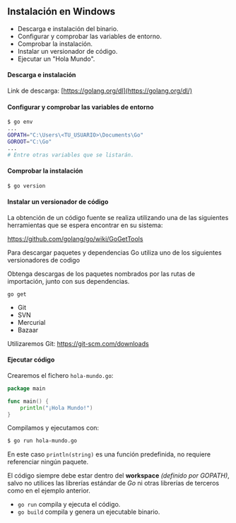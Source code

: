 ## Instalación en Windows

- Descarga e instalación del binario.
- Configurar y comprobar las variables de entorno.
- Comprobar la instalación.
- Instalar un versionador de código.
- Ejecutar un "Hola Mundo".


#### Descarga e instalación
Link de descarga: [https://golang.org/dl](https://golang.org/dl/)

#### Configurar y comprobar las variables de entorno

```sh
$ go env
...
GOPATH="C:\Users\<TU_USUARIO>\Documents\Go"
GOROOT="C:\Go"
...
# Entre otras variables que se listarán.
```

#### Comprobar la instalación

```sh
$ go version
```

#### Instalar un versionador de código

La obtención de un código fuente se realiza utilizando una de las siguientes herramientas que se espera encontrar en su sistema:

https://github.com/golang/go/wiki/GoGetTools

Para descargar paquetes y dependencias Go utiliza uno de los siguientes versionadores de codigo

Obtenga descargas de los paquetes nombrados por las rutas de importación, junto con sus dependencias. 

`go get`

- Git
- SVN
- Mercurial
- Bazaar

Utilizaremos Git: https://git-scm.com/downloads

#### Ejecutar código

Crearemos el fichero `hola-mundo.go`:

```go
package main

func main() {
	println("¡Hola Mundo!")
}
```

Compilamos y ejecutamos con:

```sh
$ go run hola-mundo.go
```

En este caso `println(string)` es una función predefinida, no requiere referenciar ningún paquete.

El código siempre debe estar dentro del **workspace** *(definido por GOPATH)*, salvo no utilices las librerías estándar de *Go* ni otras librerías de terceros como en el ejemplo anterior.

- `go run` compila y ejecuta el código.
- `go build` compila y genera un ejecutable binario.

